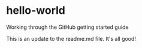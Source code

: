 # hello-world
Working through the GitHub getting started guide

This is an update to the readme.md file.  It's all good!
